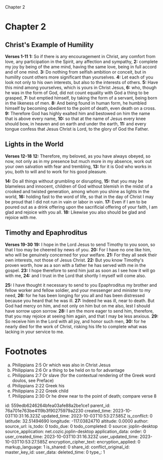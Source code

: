 Chapter 2

# Chapter 2
## Christ's Example of Humility
**Verses 1-11**
**1:** So if there is any encouragement in Christ, any comfort from love, any participation in the Spirit, any affection and sympathy,
**2:** complete my joy by being of the ame mind, having the same love, being in full accord and of one mind.
**3:** Do nothing from selfish ambition or conceit, but in humility count others more significant than yourselves.
**4:** Let each of you look not only to his own interests, but also to the interests of others.
**5:** Have this mind among yourselves, which is yours in Christ Jesus,
**6:** who, though he was in the form of God, did not count equality with God a thing to be grasped,
**7:** but emptied himself, by taking the form of a servant, being born in the likeness of men.
**8:** And being found in human form, he humbled himself by becoming obedient to the point of death, even death on a cross.
**9:** Therefore God has highly exalted him and bestowed on him the name that is above every name,
**10:** so that at the name of Jesus every knee should bow, in heaven and on earth and under the earth,
**11:** and every tongue confess that Jesus Christ is Lord, to the glory of God the Father.

## Lights in the World
**Verses 12-18**
**12:** Therefore, my beloved, as you have always obeyed, so now, not only as in my presence but much more in my absence, work out your own salvation with fear and trembling,
**13:** for it is God who works in you, both to will and to work for his good pleasure.

**14:** Do all things without grumbling or disrupting,
**15:** that you may be blameless and innocent, children of God without blemish in the midst of a crooked and twisted generation, among whom you shine as lights in the world,
**16:** holding fast to the word of life, so that in the day of Christ I may be proud that I did not run in vain or labor in vain.
**17:** Even if I am to be poured out as a drink offering upon the sacrificial offering of your faith, I am glad and rejoice with you all.
**18:** Likewise you also should be glad and rejoice with me.

## Timothy and Epaphroditus
**Verses 19-30**
**19:** I hope in the Lord Jesus to send Timothy to you soon, so that I too may be cheered by news of you.
**20:** For I have no one like him, who will be genuinely concerned for your welfare.
**21:** For they all seek their own interests, not those of Jesus Christ.
**22:** But you know Timothy's proven worth, how as a son with a father he has served with me in the gospel.
**23:** I hope therefore to send him just as soon as I see how it will go with me,
**24:** and I trust in the Lord that shortly I myself will come also.

**25:** I have thought it necessary to send to you Epaphroditus my brother and fellow worker and fellow soldier, and your messenger and minister to my need,
**26:** for he has been longing for you all and has been distressed because you heard that he was ill.
**27:** Indeed he was ill, near to death. But God had mercy on him, and not only on him but on me also, lest I should have sorrow upon sorrow.
**28:** I am the more eager to send him, therefore, that you may rejoice at seeing him again, and that I may be less anxious.
**29:** So receive him in the Lord with all joy, and honor such men,
**30:** for he nearly died for the work of Christ, risking his life to complete what was lacking in your service to me.

# Footnotes
<ol type='a'>
	<li>Philippians 2:5 Or which was also in Christ Jesus</li>
	<li>Philippians 2:6 Or a thing to be held on to for advantage</li>
	<li>Philippians 2:7 Or slave (for the contextual rendering of the Greek word doulos, see Preface)</li>
	<li>Philippians 2:22 Greek his</li>
	<li>Philippians 2:22 Greek child</li>
	<li>Philippians 2:30 Or he drew near to the point of death; compare verse 8</li>
</ol>


id: 559edb6246264bfea03afe88a2be1ce1
parent_id: 76a701e763be4119b3f90275979a2230
created_time: 2023-10-03T10:31:16.323Z
updated_time: 2023-10-03T10:53:27.585Z
is_conflict: 0
latitude: 32.51494690
longitude: -117.03824710
altitude: 0.0000
author: 
source_url: 
is_todo: 0
todo_due: 0
todo_completed: 0
source: joplin-desktop
source_application: net.cozic.joplin-desktop
application_data: 
order: 0
user_created_time: 2023-10-03T10:31:16.323Z
user_updated_time: 2023-10-03T10:53:27.585Z
encryption_cipher_text: 
encryption_applied: 0
markup_language: 1
is_shared: 0
share_id: 
conflict_original_id: 
master_key_id: 
user_data: 
deleted_time: 0
type_: 1